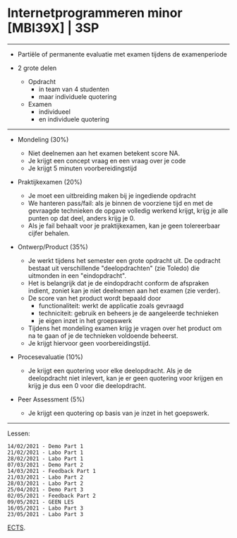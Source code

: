 # Internetprogrammeren minor [MBI39X] | 3SP
---

- Partiële of permanente evaluatie met examen tijdens de examenperiode

- 2 grote delen
    - Opdracht
        - in team van 4 studenten
        - maar individuele quotering
    - Examen
        - individueel
        - en individuele quotering


---

- Mondeling (30%)
    - Niet deelnemen aan het examen betekent score NA. 
    - Je krijgt een concept vraag en een vraag over je code
    - Je krijgt 5 minuten voorbereidingstijd

- Praktijkexamen (20%)
    - Je moet een uitbreiding maken bij je ingediende opdracht
    - We hanteren pass/fail: als je binnen de voorziene tijd en met de gevraagde technieken de opgave volledig werkend krijgt, krijg je alle punten op dat deel, anders krijg je 0.
    - Als je fail behaalt voor je praktijkexamen, kan je geen tolereerbaar cijfer behalen.

- Ontwerp/Product (35%)

    - Je werkt tijdens het semester een grote opdracht uit. De opdracht bestaat uit verschillende "deelopdrachten" (zie Toledo) die uitmonden in een "eindopdracht".
    - Het is belangrijk dat je de eindopdracht conform de afspraken indient, zoniet kan je niet deelnemen aan het examen (zie verder).
    - De score van het product wordt bepaald door
        - functionaliteit: werkt de applicatie zoals gevraagd
        - techniciteit: gebruik en beheers je de aangeleerde technieken
        - je eigen inzet in het groepswerk
    - Tijdens het mondeling examen krijg je vragen over het product om na te gaan of je de technieken voldoende beheerst.
    - Je krijgt hiervoor geen voorbereidingstijd.

- Procesevaluatie (10%)
    - Je krijgt een quotering voor elke deelopdracht. Als je de deelopdracht niet inlevert, kan je er geen quotering voor krijgen en krijg je dus een 0 voor die deelopdracht.

- Peer Assessment (5%)
    - Je krijgt een quotering op basis van je inzet in het goepswerk.

---

Lessen:

    14/02/2021 - Demo Part 1
    21/02/2021 - Labo Part 1
    28/02/2021 - Labo Part 1
    07/03/2021 - Demo Part 2 
    14/03/2021 - Feedback Part 1
    21/03/2021 - Labo Part 2
    28/03/2021 - Labo Part 2
    25/04/2021 - Demo Part 3
    02/05/2021 - Feedback Part 2
    09/05/2021 - GEEN LES
    16/05/2021 - Labo Part 3
    23/05/2021 - Labo Part 3


[ECTS](https://onderwijsaanbod.leuven.ucll.be/2021/syllabi/n/MBI39XN.htm#activetab=doelstellingen_idm214160).